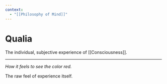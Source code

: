```yaml
---
context:
  - "[[Philosophy of Mind]]"
---
```


# Qualia

The individual, subjective experience of [[Consciousness]].

---

_How it feels to see the color red._

The raw feel of experience itself.
